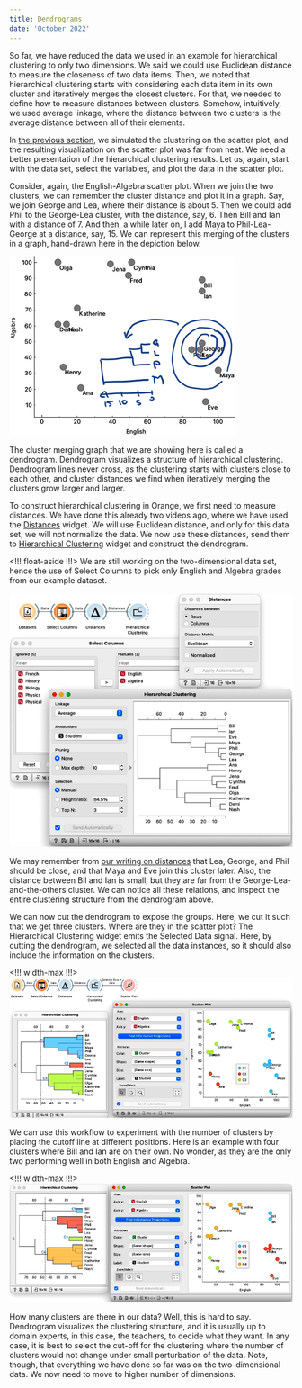 ```yaml
---
title: Dendrograms
date: 'October 2022'
---
```

So far, we have reduced the data we used in an example for hierarchical clustering to only two dimensions. We said we could use Euclidean distance to measure the closeness of two data items. Then, we noted that hierarchical clustering starts with considering each data item in its own cluster and iteratively merges the closest clusters. For that, we needed to define how to measure distances between clusters. Somehow, intuitively, we used average linkage, where the distance between two clusters is the average distance between all of their elements.

In [the previous section](https://books.biolab.si/books/intro-data-analytics#4-cluster-distances), we simulated the clustering on the scatter plot, and the resulting visualization on the scatter plot was far from neat. We need a better presentation of the hierarchical clustering results. Let us, again, start with the data set, select the variables, and plot the data in the scatter plot. 

Consider, again, the English-Algebra scatter plot. When we join the two clusters, we can remember the cluster distance and plot it in a graph. Say, we join George and Lea, where their distance is about 5. Then we could add Phil to the George-Lea cluster, with the distance, say, 6. Then Bill and Ian with a distance of 7. And then, a while later on, I add Maya to Phil-Lea-George at a distance, say, 15. We can represent this merging of the clusters in a graph, hand-drawn here in the depiction below.

![](scatterplot-dendrogram-by-hand.png)

The cluster merging graph that we are showing here is called a dendrogram. Dendrogram visualizes a structure of hierarchical clustering. Dendrogram lines never cross, as the clustering starts with clusters close to each other, and cluster distances we find when iteratively merging the clusters grow larger and larger.

To construct hierarchical clustering in Orange, we first need to measure distances. We have done this already two videos ago, where we have used the [Distances](https://orangedatamining.com/widget-catalog/unsupervised/distances) widget. We will use Euclidean distance, and only for this data set, we will not normalize the data. We now use these distances, send them to [Hierarchical Clustering](https://orangedatamining.com/widget-catalog/unsupervised/hierarchicalclustering/) widget and construct the dendrogram. 

<!!! float-aside !!!>
We are still working on the two-dimensional data set, hence the use of Select Columns to pick only English and Algebra grades from our example dataset.

![](dendrogram.png)

We may remember from [our writing on distances](http://localhost:3000/books/intro-data-analytics#4-cluster-distances) that Lea, George, and Phil should be close, and that Maya and Eve join this cluster later. Also, the distance between Bil and Ian is small, but they are far from the George-Lea-and-the-others cluster. We can notice all these relations, and inspect the entire clustering structure from the dendrogram above. 

We can now cut the dendrogram to expose the groups. Here, we cut it such that we get three clusters. Where are they in the scatter plot? The Hierarchical Clustering widget emits the Selected Data signal. Here, by cutting the dendrogram, we selected all the data instances, so it should also include the information on the clusters.

<!!! width-max !!!>
![](dendrogram-scatterplot.png)

We can use this workflow to experiment with the number of clusters by placing the cutoff line at different positions. Here is an example with four clusters where Bill and Ian are on their own. No wonder, as they are the only two performing well in both English and Algebra.

<!!! width-max !!!>
![](four-clusters.png)

How many clusters are there in our data? Well, this is hard to say. Dendrogram visualizes the clustering structure, and it is usually up to domain experts, in this case, the teachers, to decide what they want. In any case, it is best to select the cut-off for the clustering where the number of clusters would not change under small perturbation of the data. Note, though, that everything we have done so far was on the two-dimensional data. We now need to move to higher number of dimensions.